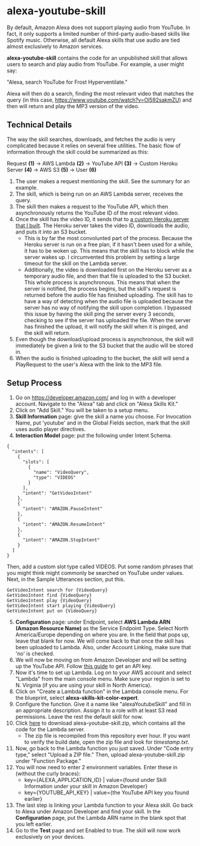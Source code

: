 # alexa-youtube-skill

By default, Amazon Alexa does not support playing audio from YouTube. In fact, it only supports a limited number of third-party audio-based skills like Spotify music. Otherwise, all default Alexa skills that use audio are tied almost exclusively to Amazon services.

__alexa-youtube-skill__ contains the code for an unpublished skill that allows users to search and play audio from YouTube. For example, a user might say:

"Alexa, search YouTube for Frost Hyperventilate." 

Alexa will then do a search, finding the most relevant video that matches the query (in this case, https://www.youtube.com/watch?v=Ol592sakmZU) and then will return and play the MP3 version of the video.

## Technical Details

The way the skill searches, downloads, and fetches the audio is very complicated because it relies on several free utilities. The basic flow of information through the skill could be summarized as this:

Request __(1)__ -> AWS Lambda __(2)__ -> YouTube API __(3)__ -> Custom Heroku Server __(4)__ -> AWS S3 __(5)__ -> User __(6)__

1. The user makes a request mentioning the skill. See the summary for an example.
2. The skill, which is being run on an AWS Lambda server, receives the query.
3. The skill then makes a request to the YouTube API, which then asynchronously returns the YouTube ID of the most relevant video. 
4. Once the skill has the video ID, it sends that to [a custom Heroku server that I built](https://github.com/dmhacker/dmhacker-youtube). The Heroku server takes the video ID, downloads the audio, and puts it into an S3 bucket. 
    * This is by far the most convolunted part of the process. Because the Heroku server is run on a free plan, if it hasn't been used for a while, it has to be woken up. This means that the skill has to block while the server wakes up. I circumvented this problem by setting a large timeout for the skill on the Lambda server.
    * Additionally, the video is downloaded first on the Heroku server as a temporary audio file, and then that file is uploaded to the S3 bucket. This whole process is asynchronous. This means that when the server is notified, the process begins, but the skill's request is returned before the audio file has finished uploading. The skill has to have a way of detecting when the audio file is uploaded because the server has no way of notifying the skill upon completion. I bypassed this issue by having the skill ping the server every 3 seconds, checking to see if the server has uploaded the file. When the server has finished the upload, it will notify the skill when it is pinged, and the skill will return.
5. Even though the download/upload process is asynchronous, the skill will immediately be given a link to the S3 bucket that the audio will be stored in. 
6. When the audio is finished uploading to the bucket, the skill will send a PlayRequest to the user's Alexa with the link to the MP3 file. 

## Setup Process

1. Go on https://developer.amazon.com/ and log in with a developer account. Navigate to the "Alexa" tab and click on "Alexa Skills Kit."
2. Click on "Add Skill." You will be taken to a setup menu. 
3. __Skill Information__ page: give the skill a name you choose. For Invocation Name, put 'youtube' and in the Global Fields section, mark that the skill uses audio player directives.
4. __Interaction Model__ page: put the following under Intent Schema. 
```
{
  "intents": [
    {
      "slots": [
        {
          "name": "VideoQuery",
          "type": "VIDEOS"
        }
      ],
      "intent": "GetVideoIntent"
    },
    {
      "intent": "AMAZON.PauseIntent"
    },
    {
      "intent": "AMAZON.ResumeIntent"
    },
    {
      "intent": "AMAZON.StopIntent"
    }
  ]
}
```
Then, add a custom slot type called VIDEOS. Put some random phrases that you might think might commonly be searched on YouTube under values. Next, in the Sample Utterances section, put this.
```
GetVideoIntent search for {VideoQuery}
GetVideoIntent find {VideoQuery}
GetVideoIntent play {VideoQuery}
GetVideoIntent start playing {VideoQuery}
GetVideoIntent put on {VideoQuery}
```
5. __Configuration__ page: under Endpoint, select __AWS Lambda ARN (Amazon Resource Name)__ as the Service Endpoint Type. Select North America/Europe depending on where you are. In the field that pops up, leave that blank for now. We will come back to that once the skill has been uploaded to Lambda. Also, under Account Linking, make sure that 'no' is checked.
6. We will now be moving on from Amazon Developer and will be setting up the YouTube API. Follow [this guide](https://developers.google.com/youtube/v3/getting-started) to get an API key.
7. Now it's time to set up Lambda. Log on to your AWS account and select "Lambda" from the main console menu. Make sure your region is set to N. Virginia (if you are using your skill in North America). 
8. Click on "Create a Lambda function" in the Lambda console menu. For the blueprint, select __alexa-skills-kit-color-expert__.
9. Configure the function. Give it a name like "alexaYoutubeSkill" and fill in an appropriate description. Assign it to a role with at least S3 read permissions. Leave the rest the default skill for now.
10. Click [here](https://s3-us-west-1.amazonaws.com/alexa-youtube-skill/lambda/alexa-youtube-skill.zip) to download alexa-youtube-skill.zip, which contains all the code for the Lambda server. 
      * The zip file is recompiled from this repository ever hour. If you want to verify the build date, open the zip file and look for _timestamp.txt_.
11. Now, go back to the Lambda function you just saved. Under "Code entry type," select "Upload a ZIP file." Then, upload alexa-youtube-skill.zip under "Function Package." 
12. You will now need to enter 2 environment variables. Enter these in (without the curly braces):
      * key={ALEXA_APPLICATION_ID} | value={found under Skill Information under your skill in Amazon Developer}
      * key={YOUTUBE_API_KEY} | value={the YouTube API key you found earlier}
13. The last step is linking your Lambda function to your Alexa skill. Go back to Alexa under Amazon Developer and find your skill. In the __Configuration__ page, put the Lambda ARN name in the blank spot that you left earlier.
14. Go to the __Test__ page and set Enabled to true. The skill will now work exclusively on your devices.





